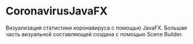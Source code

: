 # CoronavirusJavaFX
Визуализация статистики коронавируса с помощью JavaFX.
Большая часть визуальной составляющей создана с помощью Scene Builder.
